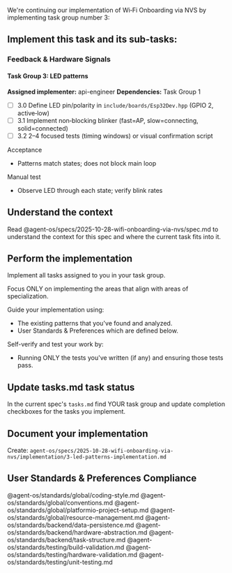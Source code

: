 We're continuing our implementation of Wi‑Fi Onboarding via NVS by implementing task group number 3:

## Implement this task and its sub-tasks:

### Feedback & Hardware Signals

#### Task Group 3: LED patterns

**Assigned implementer:** api-engineer
**Dependencies:** Task Group 1

- [ ] 3.0 Define LED pin/polarity in `include/boards/Esp32Dev.hpp` (GPIO 2, active‑low)
- [ ] 3.1 Implement non‑blocking blinker (fast=AP, slow=connecting, solid=connected)
- [ ] 3.2 2–4 focused tests (timing windows) or visual confirmation script

Acceptance

- Patterns match states; does not block main loop

Manual test

- Observe LED through each state; verify blink rates

## Understand the context

Read @agent-os/specs/2025-10-28-wifi-onboarding-via-nvs/spec.md to understand the context for this spec and where the current task fits into it.

## Perform the implementation

Implement all tasks assigned to you in your task group.

Focus ONLY on implementing the areas that align with areas of specialization.

Guide your implementation using:
- The existing patterns that you've found and analyzed.
- User Standards & Preferences which are defined below.

Self-verify and test your work by:
- Running ONLY the tests you've written (if any) and ensuring those tests pass.

## Update tasks.md task status

In the current spec's `tasks.md` find YOUR task group and update completion checkboxes for the tasks you implement.

## Document your implementation

Create: `agent-os/specs/2025-10-28-wifi-onboarding-via-nvs/implementation/3-led-patterns-implementation.md`

## User Standards & Preferences Compliance

@agent-os/standards/global/coding-style.md
@agent-os/standards/global/conventions.md
@agent-os/standards/global/platformio-project-setup.md
@agent-os/standards/global/resource-management.md
@agent-os/standards/backend/data-persistence.md
@agent-os/standards/backend/hardware-abstraction.md
@agent-os/standards/backend/task-structure.md
@agent-os/standards/testing/build-validation.md
@agent-os/standards/testing/hardware-validation.md
@agent-os/standards/testing/unit-testing.md

